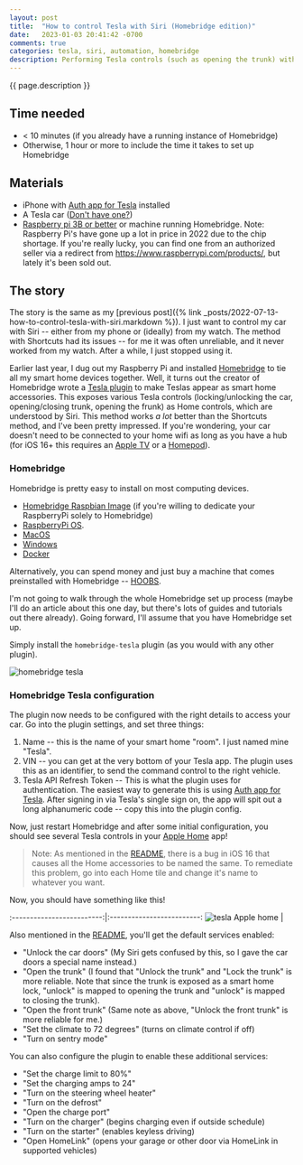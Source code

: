 ```yaml
---
layout: post
title:  "How to control Tesla with Siri (Homebridge edition)"
date:   2023-01-03 20:41:42 -0700
comments: true
categories: tesla, siri, automation, homebridge
description: Performing Tesla controls (such as opening the trunk) with Siri via Homebridge
---
```


{{ page.description }}
<!--more-->

<script type="application/ld+json">
  {
    "@context": "https://schema.org",
    "@type": "HowTo",
    "name": "{{ page.title }}",
    "image": {
      "@type": "ImageObject",
      "url": "{{site.assets_dir}}/2022-07-13/tesla_widget.png"
    },
    "estimatedCost": {
      "@type": "MonetaryAmount",
      "currency": "USD",
      "value": "35"
    },
    "tool": [
      {
        "@type": "HowToTool",
        "name": "iPhone"
      }, {
        "@type": "HowToTool",
        "name": "Tesla"
      }, {
        "@type": "HowToTool",
        "name": "Raspberry Pi"
      }
    ],
    "step": [
      {
        "@type": "HowToStep",
        "name": "Set up Homebridge",
        "url": "/#homebridge",
        "itemListElement": [{
          "@type": "HowToDirection",
          "text": "Set up an instance of Homebridge."
        }]
      }, {
        "@type": "HowToStep",
        "name": "Configure Homebridge with the Tesla plugin",
        "url": "/#homebridge-tesla-configuration",
        "itemListElement": [{
          "@type": "HowToDirection",
          "text": "Configure Homebridge to talk to Tesla."
        }]
      }],
    "totalTime": "PT59M"
    }
  </script>

## Time needed
+ \< 10 minutes (if you already have a running instance of Homebridge)
+ Otherwise, 1 hour or more to include the time it takes to set up Homebridge

## Materials
+ iPhone with [Auth app for Tesla](https://apps.apple.com/app/id1552058613) installed
+ A Tesla car ([Don't have one?](https://ts.la/andrew11282))
+ [Raspberry pi 3B or better](https://amzn.to/3iibHnP) or machine running Homebridge. Note: Raspberry Pi's have gone up a lot in price in 2022 due to the chip shortage. If you're really lucky, you can find one from an authorized seller via a redirect from https://www.raspberrypi.com/products/, but lately it's been sold out.

## The story

The story is the same as my [previous post]({% link _posts/2022-07-13-how-to-control-tesla-with-siri.markdown %}). I just want to control my car with Siri -- either from my phone or (ideally) from my watch. The method with Shortcuts had its issues -- for me it was often unreliable, and it never worked from my watch. After a while, I just stopped using it.

Earlier last year, I dug out my Raspberry Pi and installed [Homebridge](https://homebridge.io) to tie all my smart home devices together. Well, it turns out the creator of Homebridge wrote a [Tesla plugin](https://www.npmjs.com/package/homebridge-tesla) to make Teslas appear as smart home accessories. This exposes various Tesla controls (locking/unlocking the car, opening/closing trunk, opening the frunk) as Home controls, which are understood by Siri. This method works _a lot_ better than the Shortcuts method, and I've been pretty impressed. If you're wondering, your car doesn't need to be connected to your home wifi as long as you have a hub (for iOS 16+ this requires an [Apple TV](https://amzn.to/3XdxUlP) or a [Homepod](https://www.apple.com/homepod-mini/)).

### Homebridge

Homebridge is pretty easy to install on most computing devices. 

+ [Homebridge Raspbian Image](https://github.com/homebridge/homebridge-raspbian-image/wiki/Getting-Started) (if you're willing to dedicate your RaspberryPi solely to Homebridge)
+ [RaspberryPi OS](https://github.com/homebridge/homebridge/wiki/Install-Homebridge-on-Raspbian).
+ [MacOS](https://github.com/homebridge/homebridge/wiki/Install-Homebridge-on-macOS)
+ [Windows](https://github.com/homebridge/homebridge/wiki/Install-Homebridge-on-Windows-10-Using-Hyper-V)
+ [Docker](https://github.com/oznu/docker-homebridge)

Alternatively, you can spend money and just buy a machine that comes preinstalled with Homebridge -- [HOOBS](https://hoobs.com).

I'm not going to walk through the whole Homebridge set up process (maybe I'll do an article about this one day, but there's lots of guides and tutorials out there already). Going forward, I'll assume that you have Homebridge set up.

Simply install the `homebridge-tesla` plugin (as you would with any other plugin).

![homebridge tesla]({{site.assets_dir}}/2023-01-03/homebridge-tesla.png)

### Homebridge Tesla configuration

The plugin now needs to be configured with the right details to access your car. Go into the plugin settings, and set three things:

1. Name -- this is the name of your smart home "room". I just named mine "Tesla".
2. VIN -- you can get at the very bottom of your Tesla app. The plugin uses this as an identifier, to send the command control to the right vehicle.
3. Tesla API Refresh Token -- This is what the plugin uses for authentication. The easiest way to generate this is using [Auth app for Tesla](https://apps.apple.com/app/id1552058613). After signing in via Tesla's single sign on, the app will spit out a long alphanumeric code -- copy this into the plugin config.

Now, just restart Homebridge and after some initial configuration, you should see several Tesla controls in your [Apple Home](https://www.apple.com/home-app/) app!

> Note: As mentioned in the [README](https://github.com/nfarina/homebridge-tesla), there is a bug in iOS 16 that causes all the Home accessories to be named the same. To remediate this problem, go into each Home tile and change it's name to whatever you want.

Now, you should have something like this!

:-------------------------:|:-------------------------:
![tesla Apple home]({{site.assets_dir}}/2023-01-03/tesla-home.jpeg) |


Also mentioned in the [README](https://github.com/nfarina/homebridge-tesla), you'll get the default services enabled:

+ "Unlock the car doors" (My Siri gets confused by this, so I gave the car doors a special name instead.)
+ "Open the trunk" (I found that "Unlock the trunk" and "Lock the trunk" is more reliable. Note that since the trunk is exposed as a smart home lock, "unlock" is mapped to opening the trunk and "unlock" is mapped to closing the trunk).
+ "Open the front trunk" (Same note as above, "Unlock the front trunk" is more reliable for me.)
+ "Set the climate to 72 degrees" (turns on climate control if off)
+ "Turn on sentry mode"

You can also configure the plugin to enable these additional services:

+ "Set the charge limit to 80%"
+ "Set the charging amps to 24"
+ "Turn on the steering wheel heater"
+ "Turn on the defrost"
+ "Open the charge port"
+ "Turn on the charger" (begins charging even if outside schedule)
+ "Turn on the starter" (enables keyless driving)
+ "Open HomeLink" (opens your garage or other door via HomeLink in supported vehicles)

<div id="amzn-assoc-ad-7faf9c20-cca0-4ec1-b6ec-98a3c0c24342"></div><script async src="//z-na.amazon-adsystem.com/widgets/onejs?MarketPlace=US&adInstanceId=7faf9c20-cca0-4ec1-b6ec-98a3c0c24342"></script>
